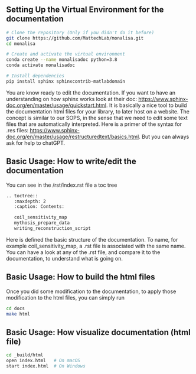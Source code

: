 ## Setting Up the Virtual Environment for the documentation
```bash
# Clone the repository (Only if you didn't do it before)
git clone https://github.com/MattechLab/monalisa.git
cd monalisa

# Create and activate the virtual environment
conda create --name monalisadoc python=3.8
conda activate monalisadoc

# Install dependencies
pip install sphinx sphinxcontrib-matlabdomain
```

You are know ready to edit the documentation. If you want to have an understanding on how sphinx works look at their doc: https://www.sphinx-doc.org/en/master/usage/quickstart.html. It is basically a nice tool to build the documentation html files for your library, to later host on a website. The concept is similar to our SOPS, in the sense that we need to edit some text files that are automatically interpreted. Here is a primer of the syntax for .res files: https://www.sphinx-doc.org/en/master/usage/restructuredtext/basics.html. But you can always ask for help to chatGPT.

## Basic Usage: How to write/edit the documentation
You can see in the /rst/index.rst file a toc tree
```bash
.. toctree::
   :maxdepth: 2
   :caption: Contents:

   coil_sensitivity_map
   mythosis_prepare_data
   writing_reconstruction_script
```

Here is defined the basic structure of the documentation. To name, for example coil_sensitivity_map, a .rst file is associated with the same name. You can have a look at any of the .rst file, and compare it to the documentation, to understand what is going on. 


## Basic Usage: How to build the html files
Once you did some modification to the documentation, to apply those modification to the html files, you can simply run
```bash
cd docs
make html
```

## Basic Usage: How visualize documentation (html file)

```bash
cd _build/html
open index.html   # On macOS
start index.html  # On Windows
```

